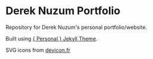 # Derek Nuzum Portfolio

Repository for Derek Nuzum's personal portfolio/website.

Built using [{ Personal } Jekyll Theme](https://github.com/PanosSakkos/personal-jekyll-theme).

SVG icons from [devicon.fr](http://devicon.fr/)
